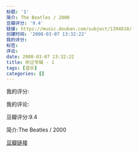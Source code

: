 ```yaml
---
标题: '1'
简介: The Beatles / 2000
豆瓣评分: '9.4'
链接: https://music.douban.com/subject/1394818/
创建时间: '2008-03-07 13:32:22'
我的评分:
标签:
评论:
date: 2008-03-07 13:32:22
title: 听过专辑 - 1
tags: [音乐]
categories: []
---
```


我的评分:

我的评论:

豆瓣评分:9.4

简介:The Beatles / 2000

[豆瓣链接](https://music.douban.com/subject/1394818/)

